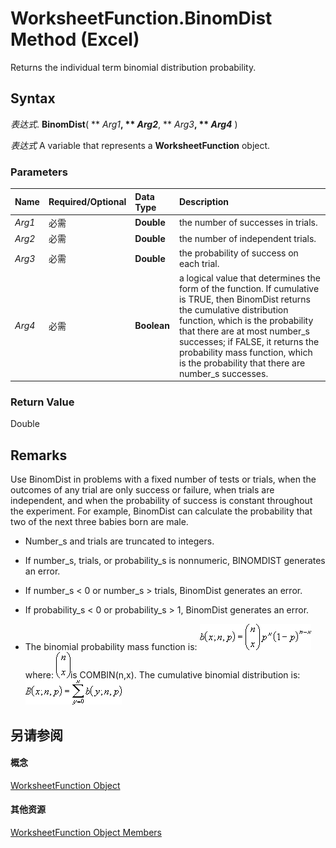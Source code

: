 
# WorksheetFunction.BinomDist Method (Excel)

Returns the individual term binomial distribution probability.


## Syntax

 _表达式_. **BinomDist**( ** _Arg1_**, ** _Arg2_**, ** _Arg3_**, ** _Arg4_** )

 _表达式_ A variable that represents a **WorksheetFunction** object.


### Parameters



|**Name**|**Required/Optional**|**Data Type**|**Description**|
|:-----|:-----|:-----|:-----|
| _Arg1_|必需|**Double**|the number of successes in trials.|
| _Arg2_|必需|**Double**|the number of independent trials.|
| _Arg3_|必需|**Double**|the probability of success on each trial.|
| _Arg4_|必需|**Boolean**|a logical value that determines the form of the function. If cumulative is TRUE, then BinomDist returns the cumulative distribution function, which is the probability that there are at most number_s successes; if FALSE, it returns the probability mass function, which is the probability that there are number_s successes.|

### Return Value

Double


## Remarks

 Use BinomDist in problems with a fixed number of tests or trials, when the outcomes of any trial are only success or failure, when trials are independent, and when the probability of success is constant throughout the experiment. For example, BinomDist can calculate the probability that two of the next three babies born are male.


- Number_s and trials are truncated to integers.
    
- If number_s, trials, or probability_s is nonnumeric, BINOMDIST generates an error.
    
- If number_s < 0 or number_s > trials, BinomDist generates an error.
    
- If probability_s < 0 or probability_s > 1, BinomDist generates an error.
    
- The binomial probability mass function is:
![](images/awfbnmd1_ZA06051113.gif)where: 
![](images/awfbnmd2_ZA06051114.gif)is COMBIN(n,x). The cumulative binomial distribution is: 
![](images/awfbnmd3_ZA06051115.gif)


    

## 另请参阅


#### 概念


[WorksheetFunction Object](7b1d5639-363d-632c-2cf0-2232562646b6.md)
#### 其他资源


[WorksheetFunction Object Members](http://msdn.microsoft.com/library/6811ca87-4b53-0bff-88c9-30bf7497879a%28Office.15%29.aspx)